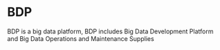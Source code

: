 # BDP
BDP  is a big data platform, BDP includes Big Data Development Platform and Big Data Operations and Maintenance Supplies
